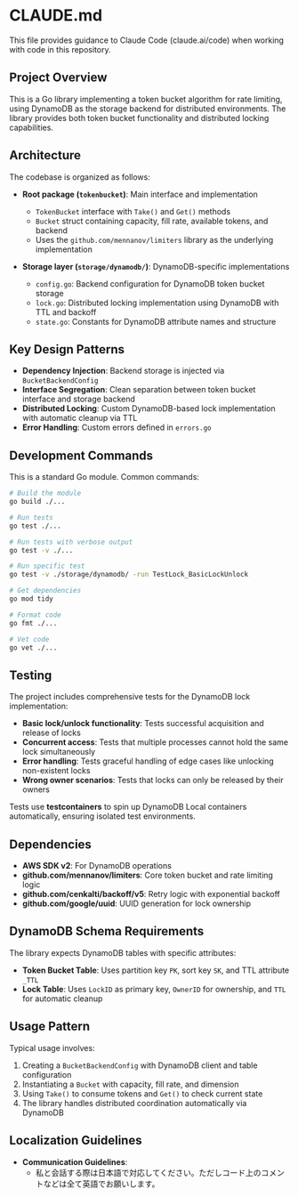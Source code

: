 # CLAUDE.md

This file provides guidance to Claude Code (claude.ai/code) when working with code in this repository.

## Project Overview

This is a Go library implementing a token bucket algorithm for rate limiting, using DynamoDB as the storage backend for distributed environments. The library provides both token bucket functionality and distributed locking capabilities.

## Architecture

The codebase is organized as follows:

- **Root package (`tokenbucket`)**: Main interface and implementation
  - `TokenBucket` interface with `Take()` and `Get()` methods
  - `Bucket` struct containing capacity, fill rate, available tokens, and backend
  - Uses the `github.com/mennanov/limiters` library as the underlying implementation

- **Storage layer (`storage/dynamodb/`)**: DynamoDB-specific implementations
  - `config.go`: Backend configuration for DynamoDB token bucket storage
  - `lock.go`: Distributed locking implementation using DynamoDB with TTL and backoff
  - `state.go`: Constants for DynamoDB attribute names and structure

## Key Design Patterns

- **Dependency Injection**: Backend storage is injected via `BucketBackendConfig`
- **Interface Segregation**: Clean separation between token bucket interface and storage backend
- **Distributed Locking**: Custom DynamoDB-based lock implementation with automatic cleanup via TTL
- **Error Handling**: Custom errors defined in `errors.go`

## Development Commands

This is a standard Go module. Common commands:

```bash
# Build the module
go build ./...

# Run tests
go test ./...

# Run tests with verbose output
go test -v ./...

# Run specific test
go test -v ./storage/dynamodb/ -run TestLock_BasicLockUnlock

# Get dependencies
go mod tidy

# Format code
go fmt ./...

# Vet code
go vet ./...
```

## Testing

The project includes comprehensive tests for the DynamoDB lock implementation:

- **Basic lock/unlock functionality**: Tests successful acquisition and release of locks
- **Concurrent access**: Tests that multiple processes cannot hold the same lock simultaneously
- **Error handling**: Tests graceful handling of edge cases like unlocking non-existent locks
- **Wrong owner scenarios**: Tests that locks can only be released by their owners

Tests use **testcontainers** to spin up DynamoDB Local containers automatically, ensuring isolated test environments.

## Dependencies

- **AWS SDK v2**: For DynamoDB operations
- **github.com/mennanov/limiters**: Core token bucket and rate limiting logic
- **github.com/cenkalti/backoff/v5**: Retry logic with exponential backoff
- **github.com/google/uuid**: UUID generation for lock ownership

## DynamoDB Schema Requirements

The library expects DynamoDB tables with specific attributes:
- **Token Bucket Table**: Uses partition key `PK`, sort key `SK`, and TTL attribute `_TTL`
- **Lock Table**: Uses `LockID` as primary key, `OwnerID` for ownership, and `TTL` for automatic cleanup

## Usage Pattern

Typical usage involves:
1. Creating a `BucketBackendConfig` with DynamoDB client and table configuration
2. Instantiating a `Bucket` with capacity, fill rate, and dimension
3. Using `Take()` to consume tokens and `Get()` to check current state
4. The library handles distributed coordination automatically via DynamoDB

## Localization Guidelines

- **Communication Guidelines**:
  - 私と会話する際は日本語で対応してください。ただしコード上のコメントなどは全て英語でお願いします。